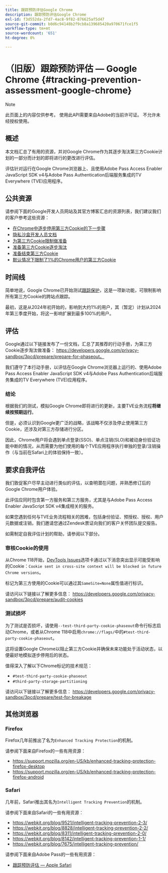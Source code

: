```yaml
---
title: 跟踪预防评估Google Chrome
description: 跟踪预防评估Google Chrome
exl-id: f3d552da-2fd7-4ac8-9f82-876625af5d47
source-git-commit: b0d6c94148b2f9cb8a139685420a970671fce1f5
workflow-type: tm+mt
source-wordcount: '651'
ht-degree: 0%

---
```


# （旧版）跟踪预防评估 — Google Chrome {#tracking-prevention-assessment-google-chrome}

>[!NOTE]
>
>此页面上的内容仅供参考。 使用此API需要来自Adobe的当前许可证。 不允许未经授权使用。

## 概述

本文档汇总了有用的资源，并对Google Chrome作为其逐步淘汰第三方Cookie计划的一部分而计划的即将进行的更改进行评估。

评估针对运行在Google Chrome浏览器上、且使用Adobe Pass Access Enabler JavaScript SDK v4与Adobe Pass Authentication后端服务集成的TV Everywhere (TVE)应用程序。

## 公共资源

请参阅下面的Google开发人员网站及其官方博客汇总的资源列表，我们建议我们的客户参考这些资源：

* [在Chrome中逐步停用第三方Cookie的下一步骤](https://blog.google/products/chrome/privacy-sandbox-tracking-protection/)
* [隐私沙盒开发人员文档](https://developers.google.com/privacy-sandbox)
* [为第三方Cookie限制做准备](https://developers.google.com/privacy-sandbox/3pcd)
* [准备第三方Cookie逐步淘汰](https://developers.google.com/privacy-sandbox/3pcd/prepare/prepare-for-phaseout)
* [准备结束第三方Cookie](https://developers.google.com/privacy-sandbox/blog/cookie-countdown-2023oct)
* [默认情况下限制了1%的Chrome用户的第三方Cookie](https://developers.google.com/privacy-sandbox/blog/cookie-countdown-2024jan)

## 时间线

简单地说，Google Chrome已开始测试[跟踪保护](https://privacysandbox.com/)，这是一项新功能，可限制影响所有第三方Cookie的跨站点跟踪。

最初，这是从2024年初开始的，影响到大约1%的用户，其（暂定）计划从2024年第三季度开始，将这一影响扩展到最多100%的用户。

## 评估

Google通过以下链接发布了一份文档，汇总了其推荐的行动手册，为第三方Cookie逐步淘汰做准备： https://developers.google.com/privacy-sandbox/3pcd/prepare/prepare-for-phaseout。

我们遵守了本行动手册，以评估在Google Chrome浏览器上运行的、使用Adobe Pass Access Enabler JavaScript SDK v4与Adobe Pass Authentication后端服务集成的TV Everywhere (TVE)应用程序。

### 结论

根据我们的测试，模拟Google Chrome即将进行的更新，主要TVE业务流程&#x200B;**将继续按预期运行**。

但是，必须认识到Google更广泛的战略，该战略不仅涉及停止使用第三方Cookie，还涉及对第三方存储进行分区。

因此，Chrome用户将会遇到单点登录(SSO)、单点注销(SLO)和被动身份验证功能中断的情况，从而需要为他们使用的每个TVE应用程序执行单独的登录/注销操作（与当前在Safari上的体验保持一致）。

## 要求自我评估

我们敦促客户尽早主动进行类似的评估，以查明潜在问题，并熟悉修订后的Google Chrome用户体验。

此评估应同时包含第一方服务和第三方服务，尤其是与Adobe Pass Access Enabler JavaScript SDK v4集成相关的服务。

如果您遇到任何与TVE业务流程相关的困难，包括身份验证、预授权、授权、用户元数据或注销，我们邀请您通过Zendesk票证向我们的客户关怀团队提交报告。

如需制定自我评估计划的帮助，请参阅以下部分。

### 审核Cookie的使用

从Chrome 118开始，[DevTools Issues](https://developer.chrome.com/docs/devtools/issues/)选项卡通过以下消息突出显示可能受影响的Cookie：`Cookie sent in cross-site context will be blocked in future Chrome versions`。

标记为第三方使用的Cookie可以通过其`SameSite=None`属性值进行标识。

请访问以下链接以了解更多信息： https://developers.google.com/privacy-sandbox/3pcd/prepare/audit-cookies

### 测试损坏

为了测试是否损坏，请使用`--test-third-party-cookie-phaseout`命令行标志启动Chrome，或者从Chrome 118中启用`chrome://flags/`中的`#test-third-party-cookie-phaseout`。

这将设置Google Chrome以阻止第三方Cookie并确保未来功能处于活动状态，以便最好地模拟逐步停用后的状态。

值得深入了解以下Chrome标记的技术规范：

* `#test-third-party-cookie-phaseout`
* `#third-party-storage-partitioning`

请访问以下链接以了解更多信息： https://developers.google.com/privacy-sandbox/3pcd/prepare/test-for-breakage

## 其他浏览器

### Firefox

Firefox几年前推出了名为`Enhanced Tracking Protection`的机制。

请参阅下面来自Firefox的一些有用资源：

* https://support.mozilla.org/en-US/kb/enhanced-tracking-protection-firefox-desktop
* https://support.mozilla.org/en-US/kb/enhanced-tracking-protection-firefox-android

### Safari

几年前，Safari推出其名为`Intelligent Tracking Prevention`的机制。

请参阅下面来自Safari的一些有用资源：

* https://webkit.org/blog/9521/intelligent-tracking-prevention-2-3/
* https://webkit.org/blog/8828/intelligent-tracking-prevention-2-2/
* https://webkit.org/blog/8311/intelligent-tracking-prevention-2-0/
* https://webkit.org/blog/8142/intelligent-tracking-prevention-1-1/
* https://webkit.org/blog/7675/intelligent-tracking-prevention/

请参阅下面来自Adobe Pass的一些有用资源：

* [跟踪预防评估 — Apple Safari](tracking-prevention-assessment-apple-safari.md)
